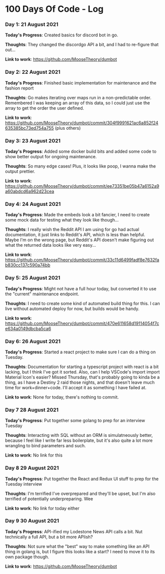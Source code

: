 # 100 Days Of Code - Log

### Day 1: 21 August 2021

**Today's Progress**: Created basics for discord bot in go.

**Thoughts**: They changed the discordgo API a bit, and I had to re-figure that out...

**Link to work**: https://github.com/MooseTheory/dumbot

### Day 2: 22 August 2021

**Today's Progress**: Finished basic implementation for maintenance and the fashion report

**Thoughts**: Go makes iterating over maps run in a non-predictable order. Remembered I was keeping an array of this data, so I could just use the array to get the order the user defined.

**Link to work**: https://github.com/MooseTheory/dumbot/commit/304f9991621ac6a852f24635385bc73ed754a755 (plus others)

### Day 3: 23 August 2021

**Today's Progress**: Added some docker build bits and added some code to show better output for ongoing maintenance.

**Thoughts**: So many edge cases! Plus, it looks like poop, I wanna make the output prettier.

**Link to work**: https://github.com/MooseTheory/dumbot/commit/ee73351be05b47a6152a9a60abdcd6a962d23cea

### Day 4: 24 August 2021

**Today's Progress**: Made the embeds look a bit fancier, I need to create some mock data for testing what they look like though...

**Thoughts**: I really wish the Reddit API I am using for go had actual documentation, it just links to Reddit's API, which is less than helpful.
Maybe I'm on the wrong page, but Reddit's API doesn't make figuring out what the returned data looks like very easy...

**Link to work**: https://github.com/MooseTheory/dumbot/commit/33c11d6499fadf8e7632fab830cc137c590a74bb

### Day 5: 25 August 2021

**Today's Progress**: Might not have a full hour today, but converted it to use the "current" maintenance endpoint.

**Thoughts**: I need to create some kind of automated build thing for this. I can live without automated deploy for now, but builds would be handy.

**Link to work**: https://github.com/MooseTheory/dumbot/commit/470e611658d19114054f7ce634a0149dbcba5ca6

### Day 6: 26 August 2021

**Today's Progress**: Started a react project to make sure I can do a thing on Tuesday.

**Thoughts**: Documentation for starting a typescript project with react is a bit lacking, but I think I've got it sorted. Also, can I help VSCode's import import Material Icon's easier?
Missed Thursday, that's probably going to kinda be a thing, as I have a Destiny 2 raid those nights, and that doesn't leave much time for work+dinner+code. I'll accept it as something I have failed at.

**Link to work**: None for today, there's nothing to commit.

### Day 7 28 August 2021

**Today's Progress**: Put together some golang to prep for an interview Tuesday

**Thoughts**: Interacting with SQL without an ORM is simulatneously better, because I feel like I write far less boilerplate, but it's also quite a lot more wrangling to bind parameters and such.

**Link to work**: No link for this

### Day 8 29 August 2021

**Today's Progress**: Put together the React and Redux UI stuff to prep for the Tuesday interview

**Thoughts**: I'm terrified I've overprepared and they'll be upset, but I'm also terrified of potentially underpreparing. Wee

**Link to work**: No link for today either

### Day 9 30 August 2021

**Today's Progress**: API-ified my Lodestone News API calls a bit. Nut technically a full API, but a bit more APIish?

**Thoughts**: Not sure what the "best" way to make something like an API thing in golang is, but I figure this looks like a start? I need to move it to its own package though.

**Link to work**: https://github.com/MooseTheory/dumbot
